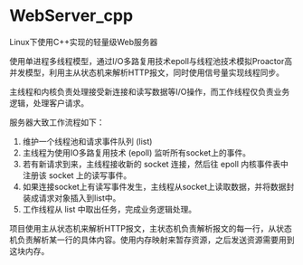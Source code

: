# WebServer_cpp

Linux下使用C++实现的轻量级Web服务器

使用单进程多线程模型，通过I/O多路复用技术epoll与线程池技术模拟Proactor高并发模型，利用主从状态机来解析HTTP报文，同时使用信号量实现线程同步。

主线程和内核负责处理接受新连接和读写数据等I/O操作，而工作线程仅负责业务逻辑，处理客户请求。

服务器大致工作流程如下：

1. 维护一个线程池和请求事件队列 (list)
2. 主线程为使用IO多路复用技术 (epoll) 监听所有socket上的事件。
3. 若有新请求到来，主线程接收新的 socket 连接，然后往 epoll 内核事件表中注册该 socket 上的读写事件。
4. 如果连接socket上有读写事件发生，主线程从socket上读取数据，并将数据封装成请求对象插入到list中。
5. 工作线程从 list 中取出任务，完成业务逻辑处理。

项目使用主从状态机来解析HTTP报文，主状态机负责解析报文的每一行，从状态机负责解析某一行的具体内容。使用内存映射来暂存资源，之后发送资源需要用到这块内存。
